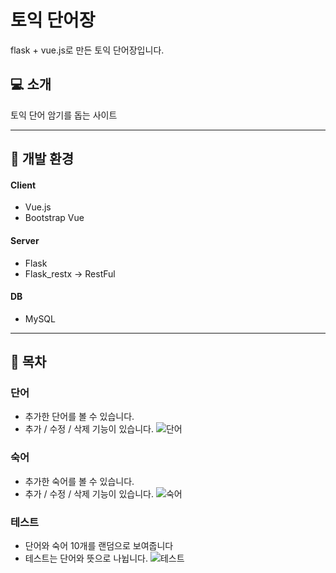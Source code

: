 # 토익 단어장
flask + vue.js로 만든 토익 단어장입니다.

## 💻 소개
토익 단어 암기를 돕는 사이트 

---

## 🛞 개발 환경

#### Client
- Vue.js
- Bootstrap Vue

#### Server
- Flask
- Flask_restx -> RestFul 

#### DB
- MySQL

---

## 🐥 목차

### 단어
- 추가한 단어를 볼 수 있습니다.
- 추가 / 수정 / 삭제 기능이 있습니다.
![단어](https://user-images.githubusercontent.com/22957339/213924180-2dbb5fb6-3b9f-474d-94d5-d29331f11d5f.gif)

### 숙어
- 추가한 숙어를 볼 수 있습니다.
- 추가 / 수정 / 삭제 기능이 있습니다.
![숙어](https://user-images.githubusercontent.com/22957339/213924186-17bc532a-9566-43ed-9071-bc37acdbf6f8.gif)

### 테스트
- 단어와 숙어 10개를 랜덤으로 보여줍니다
- 테스트는 단어와 뜻으로 나뉩니다.
![테스트](https://user-images.githubusercontent.com/22957339/213924197-773c6275-babc-490a-9a84-1af3448f472d.gif)



